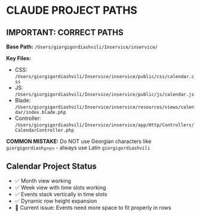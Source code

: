# CLAUDE PROJECT PATHS

## IMPORTANT: CORRECT PATHS
**Base Path:** `/Users/giorgigordiashvili/Inservice/inservice/`

**Key Files:**
- CSS: `/Users/giorgigordiashvili/Inservice/inservice/public/css/calendar.css`
- JS: `/Users/giorgigordiashvili/Inservice/inservice/public/js/calendar.js`
- Blade: `/Users/giorgigordiashvili/Inservice/inservice/resources/views/calendar/index.blade.php`
- Controller: `/Users/giorgigordiashvili/Inservice/inservice/app/Http/Controllers/CalendarController.php`

**COMMON MISTAKE:** Do NOT use Georgian characters like `giorgigordiashვილი` - always use Latin `giorgigordiashvili`

## Calendar Project Status
- ✅ Month view working
- ✅ Week view with time slots working
- ✅ Events stack vertically in time slots
- ✅ Dynamic row height expansion
- 🔄 Current issue: Events need more space to fit properly in rows